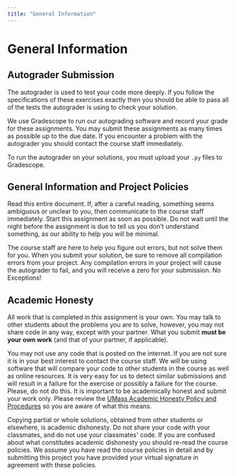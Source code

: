 ```yaml
---
title: "General Information"
---
```


# General Information

## Autograder Submission

The autograder is used to test your code more deeply. If you follow
the specifications of these exercises exactly then you should be able to
pass all of the tests the autograder is using to check your solution.

We use Gradescope to run our autograding software and record your
grade for these assignments. You may submit these assignments as many
times as possible up to the due date. If you encounter a problem with
the autograder you should contact the course staff immediately.

To run the autograder on your solutions, you must upload your `.py` files to
Gradescope.

## General Information and Project Policies

Read this entire document. If, after a careful reading, something
  seems ambiguous or unclear to you, then communicate to the course
  staff immediately. Start this assignment as soon as possible. Do not
  wait until the night before the assignment is due to tell us you
  don’t understand something, as our ability to help you will be
  minimal.

The course staff are here to help you figure out errors, but not
  solve them for you. When you submit your solution, be sure to remove
  all compilation errors from your project. Any compilation errors in
  your project will cause the autograder to fail, and you will receive
  a zero for your submission. No Exceptions!

## Academic Honesty

All work that is completed in this assignment is your own. You may
talk to other students about the problems you are to solve, however,
you may not share code in any way, except with your partner. 
What you submit **must be your own work** (and that of your partner,
if applicable).

You may not use any code that is posted on the internet. If you are
not sure it is in your best interest to contact the course staff. We
will be using software that will compare your code to other students
in the course as well as online resources. It is very easy for us to
detect similar submissions and will result in a failure for the
exercise or possibly a failure for the course. Please, do not do
this. It is important to be academically honest and submit your work
only. Please review the [UMass Academic Honesty Policy and
Procedures](https://www.umass.edu/honesty/) so you are aware of what
this means.

Copying partial or whole solutions, obtained from other students or
elsewhere, is academic dishonesty. Do not share your code with your
classmates, and do not use your classmates' code. If you are confused
about what constitutes academic dishonesty you should re-read the
course policies.  We assume you have read the course policies in
detail and by submitting this project you have provided your virtual
signature in agreement with these policies.
